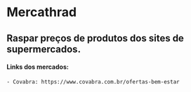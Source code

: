 # Mercathrad
## Raspar preços de produtos dos sites de supermercados.


#### Links dos mercados:
    - Covabra: https://www.covabra.com.br/ofertas-bem-estar
    
